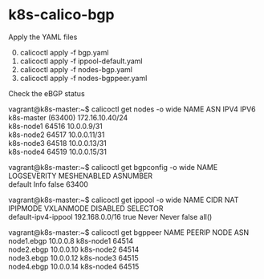 # k8s-calico-bgp

Apply the YAML files

0. calicoctl apply -f bgp.yaml
1. calicoctl apply -f ippool-default.yaml
2. calicoctl apply -f nodes-bgp.yaml
3. calicoctl apply -f nodes-bgppeer.yaml

Check the eBGP status
 
 vagrant@k8s-master:~$ calicoctl get nodes -o wide
 NAME         ASN       IPV4              IPV6   
k8s-master   (63400)   172.16.10.40/24          
k8s-node1    64516     10.0.0.9/31              
k8s-node2    64517     10.0.0.11/31             
k8s-node3    64518     10.0.0.13/31             
k8s-node4    64519     10.0.0.15/31             

 
 vagrant@k8s-master:~$ calicoctl get bgpconfig -o wide
 NAME      LOGSEVERITY   MESHENABLED   ASNUMBER   
default   Info          false         63400    

vagrant@k8s-master:~$ calicoctl get ippool -o wide
NAME                  CIDR             NAT    IPIPMODE   VXLANMODE   DISABLED   SELECTOR   
default-ipv4-ippool   192.168.0.0/16   true   Never      Never       false      all()      

vagrant@k8s-master:~$ calicoctl get bgppeer
NAME         PEERIP      NODE        ASN     
node1.ebgp   10.0.0.8    k8s-node1   64514   
node2.ebgp   10.0.0.10   k8s-node2   64514   
node3.ebgp   10.0.0.12   k8s-node3   64515   
node4.ebgp   10.0.0.14   k8s-node4   64515   



